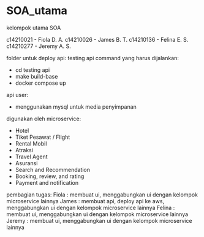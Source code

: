 # SOA_utama
kelompok utama SOA

c14210021 - Fiola D. A.
c14210026 - James B. T.
c14210136 - Felina E. S.
c14210277 - Jeremy A. S.

folder untuk deploy api: testing api
command yang harus dijalankan:
- cd testing api
- make build-base
- docker compose up

api user:
- menggunakan mysql untuk media penyimpanan

digunakan oleh microservice:
- Hotel
- Tiket Pesawat / Flight
- Rental Mobil
- Atraksi
- Travel Agent
- Asuransi
- Search and Recommendation
- Booking, review, and rating
- Payment and notification

pembagian tugas:
Fiola : membuat ui, menggabungkan ui dengan kelompok microservice lainnya
James : membuat api, deploy api ke aws, menggabungkan ui dengan kelompok microservice lainnya
Felina : membuat ui, menggabungkan ui dengan kelompok microservice lainnya
Jeremy : membuat ui, menggabungkan ui dengan kelompok microservice lainnya